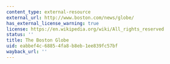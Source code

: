 ```yaml
---
content_type: external-resource
external_url: http://www.boston.com/news/globe/
has_external_license_warning: true
license: https://en.wikipedia.org/wiki/All_rights_reserved
status: ''
title: The Boston Globe
uid: eabbef4c-6885-4fa8-b8eb-1ee839fc57bf
wayback_url: ''
---
```


